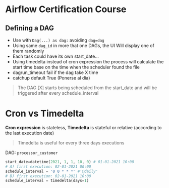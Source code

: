 # Airflow Certification Course

## Defining a DAG
* Use with `Dag(...) as dag:` avoiding `dag=dag`
* Using same `dag_id` in more that one DAGs, the UI Will display one of them randomly
* Each task could have its own start_date...
* Using timedelta instead of cron expression the process will calculate the start time base on the time when the scheduler found the file
* dagrun_timeout fail if the dag take X time
* catchup default True (Ponerse al día)

> The DAG [X] starts being scheduled from the start_date and will be 
triggered after every schedule_interval

# Cron vs Timedelta

**Cron expression** is stateless, **Timedelta** is stateful or relative (according to the last execution date)

> Timedelta is useful for every three days executions

DAG: `processor_customer`

```python
start_date=datetime(2021, 1, 1, 10, 0) # 01-01-2021 10:00
# A) first execution: 02-01-2021 00:00
schedule_interval = '0 0 * * *' #'@daily'
# B) first execution: 02-01-2021 10:00
schedule_interval = timedelta(days=1)
```
